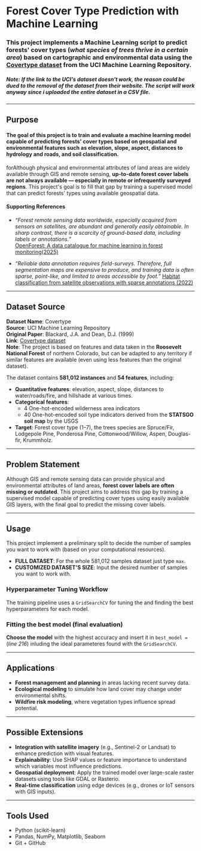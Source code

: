 # Forest Cover Type Prediction with Machine Learning
### This project implements a Machine Learning script to predict forests' cover types (*what species of trees thrive in a certain area*) based on cartographic and environmental data using the [Covertype dataset](https://archive.ics.uci.edu/dataset/31/covertype) from the UCI Machine Learning Repository.
##### Note: *If the link to the UCI's dataset doesn't work, the reason could be dued to the removal of the dataset from their website.* The script will work anyway since i uploaded the entire dataset in a CSV file.

---
## Purpose
#### The goal of this project is to train and evaluate a machine learning model capable of predicting forests' cover types based on geospatial and environmental features such as elevation, slope, aspect, distances to hydrology and roads, and soil classification.

forAlthough physical and environmental attributes of land areas are widely available through GIS and remote sensing, **up-to-date forest cover labels are not always available — especially in remote or infrequently surveyed regions**. This project's goal is to fill that gap by training a supervised model that can predict forests' types using available geospatial data.

#### Supporting References
- *“Forest remote sensing data worldwide, especially acquired from sensors on satellites, are abundant and generally easily obtainable. In sharp contrast, there is a scarcity of ground-based data, including labels or annotations.”*  
[OpenForest: A data catalogue for machine learning in forest monitoring(2025)](https://www.cambridge.org/core/journals/environmental-data-science/article/openforest-a-data-catalog-for-machine-learning-in-forest-monitoring/F62FBEADFF8E3A10C6EDA789D7D180C6)

- *“Reliable data annotation requires field-surveys. Therefore, full segmentation maps are expensive to produce, and training data is often sparse, point-like, and limited to areas accessible by foot.”*
[Habitat classification from satellite observations with sparse annotations (2022)](https://arxiv.org/abs/2209.12995?utm_source=chatgpt.com)



---

## Dataset Source
**Dataset Name**: Covertype  
**Source**: UCI Machine Learning Repository  
**Original Paper**: Blackard, J.A. and Dean, D.J. (1999)  
**Link**: [Covertype dataset](https://archive.ics.uci.edu/dataset/31/covertype)  
**Note**: The project is based on features and data taken in the **Roosevelt National Forest** of northern Colorado, but can be adapted to any territory if similar features are available (even using less features than the original dataset). 

The dataset contains **581,012 instances** and **54 features**, including:
- **Quantitative features**: elevation, aspect, slope, distances to water/roads/fire, and hillshade at various times.
- **Categorical features**: 
  - 4 One-hot-encoded wilderness area indicators
  - 40 One-hot-encoded soil type indicators derived from the **STATSGO soil map** by the USGS
- **Target**: Forest cover type (1–7), the trees species are Spruce/Fir, Lodgepole Pine, Ponderosa Pine, Cottonwood/Willow, Aspen, Douglas-fir, Krummholz.
---

## Problem Statement
Although GIS and remote sensing data can provide physical and environmental attributes of land areas, **forest cover labels are often missing or outdated**. This project aims to address this gap by training a supervised model capable of predicting cover types using easily available GIS layers, with the final goal to predict the missing cover labels.

---
## Usage
This project implement a preliminary split to decide the number of samples you want to work with (based on your computational resources).
- **FULL DATASET**: For the whole 581,012 samples dataset just type `max`.
- **CUSTOMIZED DATASET'S SIZE**: Input the desired number of samples you want to work with.

### Hyperparameter Tuning Workflow

The training pipeline uses a `GridSearchCV` for tuning the and finding the best hyperparameters for each model.

### Fitting the best model (final evaluation)
**Choose the model** with the highest accuracy and insert it in `best_model = ` (*line 216*) inluding the ideal parameteres found with the `GridSearchCV`.

---

## Applications
- **Forest management and planning** in areas lacking recent survey data.
- **Ecological modeling** to simulate how land cover may change under environmental shifts.
- **Wildfire risk modeling**, where vegetation types influence spread potential.

---

## Possible Extensions
- **Integration with satellite imagery** (e.g., Sentinel-2 or Landsat) to enhance prediction with visual features.
- **Explainability**: Use SHAP values or feature importance to understand which variables most influence predictions.
- **Geospatial deployment**: Apply the trained model over large-scale raster datasets using tools like GDAL or Rasterio.
- **Real-time classification** using edge devices (e.g., drones or IoT sensors with GIS inputs).

---

## Tools Used
- Python (scikit-learn)
- Pandas, NumPy, Matplotlib, Seaborn
- Git + GitHub
